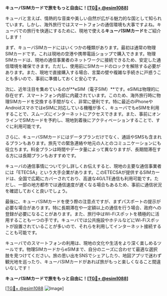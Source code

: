 **キューバSIMカードで旅をもっと自由に！[[TG💪+ @esim1088](https://t.me/s/esim1088)]**

キューバと言えば、情熱的な音楽や美しい自然が広がる魅力的な国として知られています。しかし、海外旅行ではスマートフォンの通信環境も大事ですよね。キューバでの旅行を快適にするために、現地で使える**キューバSIMカード**をご紹介します！

まず、キューバSIMカードにはいくつかの種類があります。最初は通常の物理SIMカードです。これは現地の空港や携帯電話ショップで購入できます。物理SIMカードは、現地の通信事業者のネットワークに接続できるため、安定した通信環境を確保できます。ただし、使用前にSIMカードのロックを解除する必要があります。また、現地で直接購入する場合、言葉の壁や複雑な手続きに戸惑うことも多いので、事前に準備しておくと安心です。

次に、近年注目を集めているのが**eSIM（電子SIM）**です。eSIMは物理的に存在せず、スマートフォン内部に内蔵されています。このため、海外旅行時に物理SIMカードを交換する手間がなく、非常に便利です。特に最近のiPhoneやAndroidスマホではeSIMに対応している機種が多く、キューバでもeSIMを利用することで、スムーズにインターネットにアクセスできます。また、事前にオンラインでSIMカードを予約し、現地到着後にアクティベーションすることで、すぐに利用可能です。

さらに、キューバSIMカードにはデータプランだけでなく、通話やSMSも含まれるプランもあります。旅先での緊急連絡や地元の人とのコミュニケーションにも役立ちます。料金プランは時間やデータ量によって異なりますが、長期間滞在する方には長期プランもおすすめです。

キューバの通信事情について少し詳しくお伝えすると、現地の主要な通信事業者には「ETECSA」という大手企業があります。このETECSAが提供するSIMカードは、全国で広範にカバーされており、高速な4G/LTE通信も利用可能です。ただし、一部の地方都市では通信速度が遅くなる場合もあるため、事前に通信状況を確認しておくと良いでしょう。

最後に、キューバSIMカードを使う際の注意点ですが、まずパスポートの提示が必要な場合があります。特に長期滞在や一定額以上の通信を行う場合、政府への登録が必要になることがあります。また、旅行中はWi-Fiスポットを積極的に活用することも一つの手です。キューバでは公共施設やホテルなどにWi-Fiスポットが設置されていることが多いので、それらを利用してインターネット接続することも可能です。

キューバでのスマートフォンの利用は、現地の文化や生活をより深く楽しめるツールです。物理SIMカードからeSIMまで、自分のニーズに合わせて最適な選択肢を見つけてください。旅の思い出をSNSでシェアしたり、地図アプリで迷わず観光地を巡ったり、キューバSIMカードがあれば旅がもっと楽しくなること間違いなしです！

**キューバSIMカードで旅をもっと自由に！[[TG💪+ @esim1088](https://t.me/s/esim1088)]**

[[TG💪+ @esim1088](https://t.me/s/esim1088) ![Image](https://i.postimg.cc/Y0z9fWf4/image.png)]